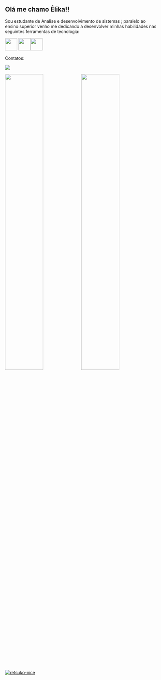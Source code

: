 ## Olá me chamo Élika!! 
Sou estudante de Analise e desenvolvimento de sistemas ;
paralelo ao ensino superior venho me dedicando a desenvolver minhas habilidades nas seguintes ferramentas de tecnologia:   

<img src="https://cdn.jsdelivr.net/gh/devicons/devicon/icons/javascript/javascript-plain.svg" width="40" height="40" /> <img src="https://cdn.jsdelivr.net/gh/devicons/devicon/icons/html5/html5-plain-wordmark.svg" width="40" height="40" /><img src="https://cdn.jsdelivr.net/gh/devicons/devicon/icons/css3/css3-original-wordmark.svg" width="40" height="40"/>

Contatos:<div><a href="https://www.linkedin.com/in/élika-castro-9a2b10189/" target="_blank"><img src="https://img.shields.io/badge/-LinkedIn-%230077B5?style=for-the-badge&logo=linkedin&logoColor=white" target="_blank"></a>   </div>

<div><a href="https://github.com/CastroGreen"><img width="50%" em" src="https://github-readme-stats.vercel.app/api/top-langs/?username=CastroGreen&layout=compact&langs_count=7&theme=dracula"/><img width="50%" em" src="https://github-readme-stats.vercel.app/api?username=CastroGreen&show_icons=true&theme=dracula&include_all_commits=true&count_private=true"/></div>






![retsuko-nice](https://user-images.githubusercontent.com/112868623/199637348-2e020810-ad94-40b2-89ac-5040cdcf4a23.gif)

